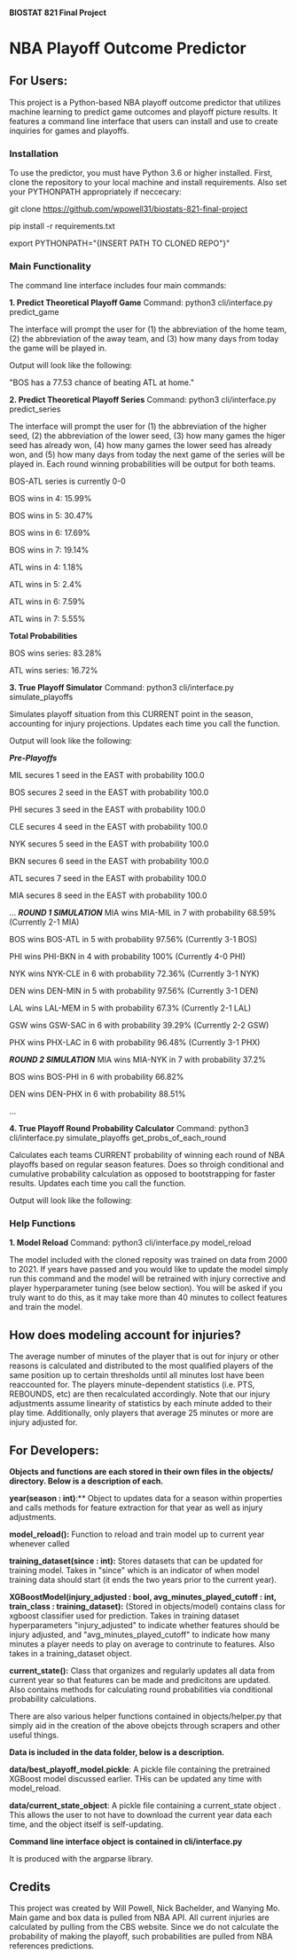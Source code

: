#### BIOSTAT 821 Final Project

# NBA Playoff Outcome Predictor

## For Users:

This project is a Python-based NBA playoff outcome predictor that utilizes machine learning to predict game outcomes and playoff picture results. It features a command line interface that users can install and use to create inquiries for games and playoffs.

### Installation

To use the predictor, you must have Python 3.6 or higher installed. First, clone the repository to your local machine and install requirements. Also set your PYTHONPATH appropriately if neccecary:

git clone https://github.com/wpowell31/biostats-821-final-project

pip install -r requirements.txt

export PYTHONPATH="{INSERT PATH TO CLONED REPO"}"

### Main Functionality

The command line interface includes four main commands:

**1. Predict Theoretical Playoff Game**
Command: python3 cli/interface.py predict_game 

The interface will prompt the user for (1) the abbreviation of the home team, (2) the abbreviation of the away team, and (3) how many days from today the game will be played in.

Output will look like the following:

"BOS has a 77.53 chance of beating ATL at home."

**2. Predict Theoretical Playoff Series**
Command: python3 cli/interface.py predict_series

The interface will prompt the user for (1) the abbreviation of the higher seed, (2) the abbreviation of the lower seed, (3) how many games the higer seed has already won, (4) how many games the lower seed has already won, and (5) how many days from today the next game of the series will be played in. Each round winning probabilities will be output for both teams.

BOS-ATL series is currently 0-0 

BOS wins in 4: 15.99%

BOS wins in 5: 30.47%

BOS wins in 6: 17.69%

BOS wins in 7: 19.14%

ATL wins in 4: 1.18%

ATL wins in 5: 2.4%

ATL wins in 6: 7.59%

ATL wins in 7: 5.55%

__________Total Probabilities__________

BOS wins series: 83.28%

ATL wins series: 16.72%

**3. True Playoff Simulator**
Command: python3 cli/interface.py simulate_playoffs

Simulates playoff situation from this CURRENT point in the season, accounting for injury projections. Updates each time you call the function.

Output will look like the following:

_____Pre-Playoffs_____

MIL secures 1 seed in the EAST with probability 100.0

BOS secures 2 seed in the EAST with probability 100.0

PHI secures 3 seed in the EAST with probability 100.0

CLE secures 4 seed in the EAST with probability 100.0

NYK secures 5 seed in the EAST with probability 100.0

BKN secures 6 seed in the EAST with probability 100.0

ATL secures 7 seed in the EAST with probability 100.0

MIA secures 8 seed in the EAST with probability 100.0

...
_____ROUND 1 SIMULATION_____
MIA wins MIA-MIL in 7 with probability 68.59% (Currently 2-1 MIA)

BOS wins BOS-ATL in 5 with probability 97.56% (Currently 3-1 BOS)

PHI wins PHI-BKN in 4 with probability 100% (Currently 4-0 PHI)

NYK wins NYK-CLE in 6 with probability 72.36% (Currently 3-1 NYK)

DEN wins DEN-MIN in 5 with probability 97.56% (Currently 3-1 DEN)

LAL wins LAL-MEM in 5 with probability 67.3% (Currently 2-1 LAL)

GSW wins GSW-SAC in 6 with probability 39.29% (Currently 2-2 GSW)

PHX wins PHX-LAC in 6 with probability 96.48% (Currently 3-1 PHX)

_____ROUND 2 SIMULATION_____
MIA wins MIA-NYK in 7 with probability 37.2%

BOS wins BOS-PHI in 6 with probability 66.82%

DEN wins DEN-PHX in 6 with probability 88.51%

...

**4. True Playoff Round Probability Calculator**
Command: python3 cli/interface.py simulate_playoffs get_probs_of_each_round

Calculates each teams CURRENT probability of winning each round of NBA playoffs based on regular season features. Does so throigh conditional and cumulative probability calculation as opposed to bootstrapping for faster results. Updates each time you call the function.

Output will look like the following:



### Help Functions

**1. Model Reload**
Command: python3 cli/interface.py model_reload

The model included with the cloned reposity was trained on data from 2000 to 2021. If years have passed and you would like to update the model simply run this command and the model will be retrained with injury corrective and player hyperparameter tuning (see below section). You will be asked if you truly want to do this, as it may take more than 40 minutes to collect features and train the model.

## How does modeling account for injuries?

The average number of minutes of the player that is out for injury or other reasons is calculated and distributed to the most qualified players of the same position up to certain thresholds until all minutes lost have been reaccounted for. The players minute-dependent statistics (i.e. PTS, REBOUNDS, etc) are then recalculated accordingly. Note that our injury adjustments assume linearity of statistics by each minute added to their play time. Additionally, only players that average 25 minutes or more are injury adjusted for.

## For Developers:

**Objects and functions are each stored in their own files in the objects/ directory. Below is a description of each.**

**year(season : int)**:** Object to updates data for a season within properties and calls methods for feature extraction for that year as well as injury adjustments.

**model_reload():** Function to reload and train model up to current year whenever called

**training_dataset(since : int):** Stores datasets that can be updated for training model. Takes in "since" which is an indicator of when model training data should start (it ends the two years prior to the current year).

**XGBoostModel(injury_adjusted : bool, avg_minutes_played_cutoff : int, train_class : training_dataset):** (Stored in objects/model) contains class for xgboost classifier used for prediction. Takes in training dataset hyperparameters "injury_adjusted" to indicate whether features should be injury adjusted, and "avg_minutes_played_cutoff" to indicate how many minutes a player needs to play on average to contrinute to features. Also takes in a training_dataset object.

**current_state():** Class that organizes and regularly updates all data from current year so that features can be made and predicitons are updated. Also contains methods for calculating round probabilities via conditional probability calculations.

There are also various helper functions contained in objects/helper.py that simply aid in the creation of the above obejcts through scrapers and other useful things.

**Data is included in the data folder, below is a description.**

**data/best_playoff_model.pickle**: A pickle file containing the pretrained XGBoost model discussed earlier. THis can be updated any time with model_reload.

**data/current_state_object**: A pickle file containing a current_state object . This allows the user to not have to download the current year data each time, and the object itself is self-updating.

**Command line interface object is contained in cli/interface.py**

It is produced with the argparse library.


## Credits

This project was created by Will Powell, Nick Bachelder, and Wanying Mo. Main game and box data is pulled from NBA API. All current injuries are calculated by pulling from the CBS website. Since we do not calculate the probability of making the playoff, such probabilities are pulled from NBA references predictions.
